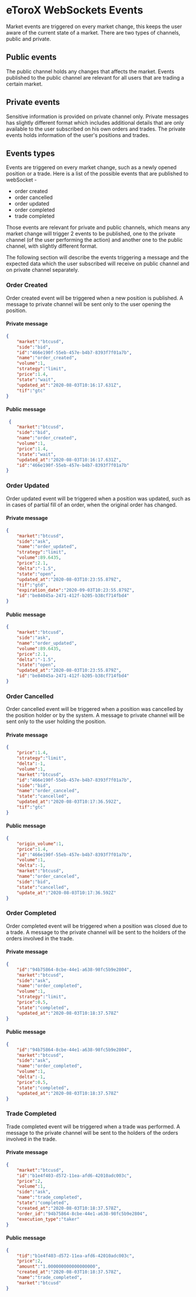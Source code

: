 
# eToroX WebSockets Events

  

Market events are triggered on every market change, this keeps the user aware of the current state of a market.
There are two types of channels, public and private.

## Public events
The public channel holds any changes that affects the market. Events published to the public channel are relevant for all users that are trading a certain market.

## Private events
Sensitive information is provided on private channel only. Private messages has slightly different format which includes additional details that are only available to the user subscribed on his own orders and trades.
The private events holds information of the user's positions and trades.
  
## Events types
Events are triggered on every market change, such as a newly opened position or a trade. 
Here is a list of the possible events that are published to webSocket - 

* order created
* order cancelled 
* order updated
* order completed
* trade completed

Those events are relevant for private and public channels, which means any market change will trigger 2 events to be published, one to the private channel (of the user performing the action) and another one to the public channel, with slightly different format.

The following section will describe the events triggering a message and the expected data which the user subscribed will receive on public channel and on private channel separately.

### Order Created
Order created event will be triggered when a new position is published. A message to private channel will be sent only to the user opening the position.

#### Private message 
```json 
{
	"market":"btcusd",
	"side":"bid",
	"id":"466e190f-55eb-457e-b4b7-8393f7f01a7b",
	"name":"order_created",
	"volume":1,
	"strategy":"limit",
	"price":1.4,
	"state":"wait",
	"updated_at":"2020-08-03T10:16:17.631Z",
	"tif":"gtc"
}
```
#### Public message 
```json
 {
	"market":"btcusd",
	"side":"bid",
	"name":"order_created",
	"volume":1,
	"price":1.4,
	"state":"wait",
	"updated_at":"2020-08-03T10:16:17.631Z",
	"id":"466e190f-55eb-457e-b4b7-8393f7f01a7b"
}
```


### Order Updated
Order updated event will be triggered when a position was updated, such as in cases of partial fill of an order, when the original order has changed.

#### Private message 
```json 
{
	"market":"btcusd",
	"side":"ask",
	"name":"order_updated",
	"strategy":"limit",
	"volume":89.6435,
	"price":2.1,
	"delta":"-1.5",
	"state":"open",
	"updated_at":"2020-08-03T10:23:55.879Z",
	"tif":"gtd",
	"expiration_date":"2020-09-03T10:23:55.879Z",
	"id":"be84045a-2471-412f-b205-b38cf714fbd4"
}
```
#### Public message 
```json
{
	"market":"btcusd",
	"side":"ask",
	"name":"order_updated",
	"volume":89.6435,
	"price":2.1,
	"delta":"-1.5",
	"state":"open",
	"updated_at":"2020-08-03T10:23:55.879Z",
	"id":"be84045a-2471-412f-b205-b38cf714fbd4"
}
```


### Order Cancelled
Order cancelled event will be triggered when a position was cancelled by the position holder or by the system. A message to private channel will be sent only to the user holding the position.

#### Private message 
```json 
{
	"price":1.4,
	"strategy":"limit",
	"delta":-1,
	"volume":1,
	"market":"btcusd",
	"id":"466e190f-55eb-457e-b4b7-8393f7f01a7b",
	"side":"bid",
	"name":"order_canceled",
	"state":"cancelled",
	"updated_at":"2020-08-03T10:17:36.592Z",
	"tif":"gtc"
}
```
#### Public message 
```json
{
	"origin_volume":1,
	"price":1.4,
	"id":"466e190f-55eb-457e-b4b7-8393f7f01a7b",
	"volume":1,
	"delta":-1,
	"market":"btcusd",
	"name":"order_canceled",
	"side":"bid",
	"state":"cancelled",
	"update_at":"2020-08-03T10:17:36.592Z"
}
```

### Order Completed
Order completed event will be triggered when a position was closed due to a trade. A message to the private channel will be sent to the holders of the orders involved in the trade.

#### Private message 
```json 
{
	"id":"94b75864-8cbe-44e1-a638-98fc5b9e2804",
	"market":"btcusd",
	"side":"ask",
	"name":"order_completed",
	"volume":1,
	"strategy":"limit",
	"price":0.5,
	"state":"completed",
	"updated_at":"2020-08-03T10:18:37.578Z"
}
```
#### Public message 
```json
{
	"id":"94b75864-8cbe-44e1-a638-98fc5b9e2804",
	"market":"btcusd",
	"side":"ask",
	"name":"order_completed",
	"volume":1,
	"delta":-1,
	"price":0.5,
	"state":"completed",
	"updated_at":"2020-08-03T10:18:37.578Z"
}
```

### Trade Completed
Trade completed event will be triggered when a trade was performed. A message to the private channel will be sent to the holders of the orders involved in the trade.

#### Private message 
```json 
{
	"market":"btcusd",
	"id":"b1e4f403-d572-11ea-afd6-42010adc003c",
	"price":2,
	"volume":1,
	"side":"ask",
	"name":"trade_completed",
	"state":"completed",
	"created_at":"2020-08-03T10:18:37.578Z",
	"order_id":"94b75864-8cbe-44e1-a638-98fc5b9e2804",
	"execution_type":"taker"
}
```
#### Public message 
```json
{
	"tid":"b1e4f403-d572-11ea-afd6-42010adc003c",
	"price":2,
	"amount":"1.000000000000000000",
	"created_at":"2020-08-03T10:18:37.578Z",
	"name":"trade_completed",
	"market":"btcusd"
}
```

